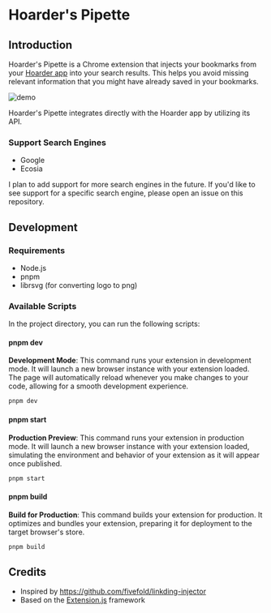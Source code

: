 # Hoarder's Pipette

## Introduction

Hoarder's Pipette is a Chrome extension that injects your bookmarks from your [Hoarder app](https://hoarder.app) into your search results. This helps you avoid missing relevant information that you might have already saved in your bookmarks. 

![demo](/assets/demo.png)

Hoarder's Pipette integrates directly with the Hoarder app by utilizing its API. 

### Support Search Engines

- Google
- Ecosia

I plan to add support for more search engines in the future. If you'd like to see support for a specific search engine, please open an issue on this repository.

## Development

### Requirements

- Node.js
- pnpm
- librsvg (for converting logo to png)


### Available Scripts

In the project directory, you can run the following scripts:

#### pnpm dev

**Development Mode**: This command runs your extension in development mode. It will launch a new browser instance with your extension loaded. The page will automatically reload whenever you make changes to your code, allowing for a smooth development experience.

```bash
pnpm dev
```

#### pnpm start

**Production Preview**: This command runs your extension in production mode. It will launch a new browser instance with your extension loaded, simulating the environment and behavior of your extension as it will appear once published.

```bash
pnpm start
```

#### pnpm build

**Build for Production**: This command builds your extension for production. It optimizes and bundles your extension, preparing it for deployment to the target browser's store.

```bash
pnpm build
```

## Credits

- Inspired by https://github.com/fivefold/linkding-injector
- Based on the [Extension.js](https://extension.js.org) framework
